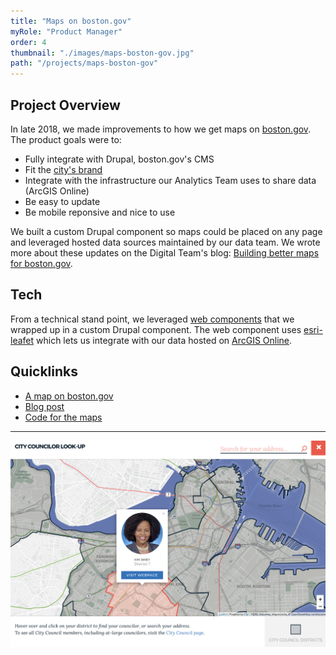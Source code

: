 ```yaml
---
title: "Maps on boston.gov"
myRole: "Product Manager"
order: 4
thumbnail: "./images/maps-boston-gov.jpg"
path: "/projects/maps-boston-gov"
---
```


## Project Overview
In late 2018, we made improvements to how we get maps on [boston.gov](https://www.boston.gov/). The product goals were to:
* Fully integrate with Drupal, boston.gov's CMS
* Fit the [city's brand](https://www.boston.gov/departments/innovation-and-technology/brand-guidelines)
* Integrate with the infrastructure our Analytics Team uses to share data (ArcGIS Online)
* Be easy to update
* Be mobile reponsive and nice to use

We built a custom Drupal component so maps could be placed on any page and leveraged hosted data sources maintained by our data team. We wrote more about these updates on the Digital Team's blog: [Building better maps for boston.gov](https://www.boston.gov/news/building-better-maps-bostongov).

## Tech
From a technical stand point, we leveraged [web components](https://github.com/CityOfBoston/patterns/tree/develop/web-components/map) that we wrapped up in a custom Drupal component. The web component uses [esri-leafet](https://esri.github.io/esri-leaflet/) which lets us integrate with our data hosted on [ArcGIS Online](http://boston.maps.arcgis.com/home/index.html).

## Quicklinks
* [A map on boston.gov](https://www.boston.gov/departments/311/public-restrooms-city-boston#map--239796)
* [Blog post](https://www.boston.gov/news/building-better-maps-bostongov)
* [Code for the maps](https://github.com/CityOfBoston/patterns/tree/develop/web-components/map)

--- 
<div class="imageBlock">
    <div>
        <a href="https://www.boston.gov/news/building-better-maps-bostongov">
            <img src="./images/maps-screenshot.png" class="image" alt="Building better maps for boston.gov"/>
        </a>
    </div>
</div>